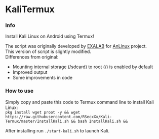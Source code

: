 # KaliTermux
### Info
Install Kali Linux on Android using Termux!

The script was originally developed by <a href="https://github.com/EXALAB">EXALAB</a> for <a href="https://github.com/EXALAB/AnLinux-App">AnLinux</a> project.</br>
This version of script is slightly modified.</br>
Differences from original:
- Mounting internal storage (/sdcard) to root (/) is enabled by default
- Improved output
- Some improvements in code
### How to use
Simply copy and paste this code to Termux command line to install Kali Linux:<br/>
```pkg install wget proot -y && wget https://raw.githubusercontent.com/RSecxXx/Kali-Termux/master/InstallKali.sh && bash InstallKali.sh &&```

After installing run ```./start-kali.sh``` to launch Kali.
